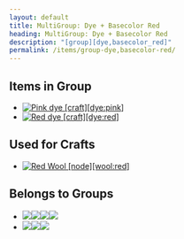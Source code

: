 ```yaml
---
layout: default
title: MultiGroup: Dye + Basecolor Red
heading: MultiGroup: Dye + Basecolor Red
description: "[group][dye,basecolor_red]"
permalink: /items/group-dye,basecolor-red/
---
```



## Items in Group

<ul class="list-items clearfix">
    <li><a href="{{site.baseurl}}/items/dye-pink/"><img src="{{site.baseurl}}/assets/img/items/textures/dye_pink.png" data-toggle="tooltip" title="Pink dye [craft][dye:pink]"></a></li>
    <li><a href="{{site.baseurl}}/items/dye-red/"><img src="{{site.baseurl}}/assets/img/items/textures/dye_red.png" data-toggle="tooltip" title="Red dye [craft][dye:red]"></a></li>
</ul>


## Used for Crafts

<ul class="list-items clearfix">
    <li><a href="{{site.baseurl}}/items/wool-red/"><img src="{{site.baseurl}}/assets/img/items/itemcubes/wool_red.png" data-toggle="tooltip" title="Red Wool [node][wool:red]"></a></li>
</ul>


## Belongs to Groups

<ul class="list-items clearfix">
    <li><a href="{{site.baseurl}}/items/group-dye/"><span class="item-group" data-toggle="tooltip" title="Group Dye [group][dye]"><img src="{{site.baseurl}}/assets/img/items/textures/dye_black.png"><img src="{{site.baseurl}}/assets/img/items/textures/dye_blue.png"><img src="{{site.baseurl}}/assets/img/items/textures/dye_brown.png"><img src="{{site.baseurl}}/assets/img/items/textures/dye_cyan.png"></span></a></li>
    <li><a href="{{site.baseurl}}/items/group-basecolor-red/"><span class="item-group" data-toggle="tooltip" title="Group Basecolor Red [group][basecolor_red]"><img src="{{site.baseurl}}/assets/img/items/textures/dye_pink.png"><img src="{{site.baseurl}}/assets/img/items/textures/dye_red.png"><img src="{{site.baseurl}}/assets/img/transparent.png"></span></a></li>
</ul>
